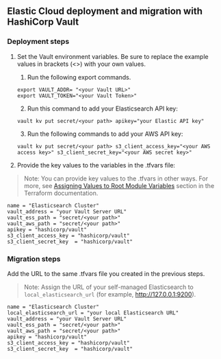 ## Elastic Cloud deployment and migration with HashiCorp Vault

### Deployment steps
1.	Set the Vault environment variables. Be sure to replace the example values in brackets (<>) with your own values.

    1. Run the following export commands.   
     
      ```
      export VAULT_ADDR= "<your Vault URL>"
      export VAULT_TOKEN="<your Vault Token>"
      ```
    2. Run this command to add your Elasticsearch API key: 

    ```
    vault kv put secret/<your path> apikey="your Elastic API key"
    ```
  
    3. Run the following commands to add your AWS API key:
    
    ```
    vault kv put secret/<your path> s3_client_access_key="<your AWS access key>" s3_client_secret_key="<your AWS secret key>"
    ```

2.	Provide the key values to the variables in the <your file name>.tfvars file:
  
  > Note: You can provide key values to the <your file name>.tfvars in other ways. For more, see [Assigning Values to Root Module Variables](https://www.terraform.io/language/values/variables) section in the Terraform documentation.
  
  ```
  name = "Elasticsearch Cluster"
  vault_address = "your Vault Server URL"
  vault_ess_path = "secret/<your path>"
  vault_aws_path = "secret/<your path>"
  apikey = "hashicorp/vault"
  s3_client_access_key = "hashicorp/vault"
  s3_client_secret_key  = "hashicorp/vault"
  ```

### Migration steps

Add the URL to the same .tfvars file you created in the previous steps.

> Note: Assign the URL of your self-managed Elasticsearch to `local_elasticsearch_url` (for example, http://127.0.0.1:9200).

```
name = "Elasticsearch Cluster"
local_elasticsearch_url = "your local Elasticsearch URL"
vault_address = "your Vault Server URL"
vault_ess_path = "secret/<your path>"
vault_aws_path = "secret/<your path>"
apikey = "hashicorp/vault"
s3_client_access_key = "hashicorp/vault"
s3_client_secret_key  = "hashicorp/vault"
```
